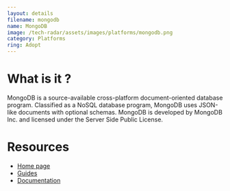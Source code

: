 ```yaml
---
layout: details
filename: mongodb 
name: MongoDB
image: /tech-radar/assets/images/platforms/mongodb.png
category: Platforms
ring: Adopt
---
```


# What is it ?
MongoDB is a source-available cross-platform document-oriented database program. Classified as a NoSQL database program, MongoDB uses JSON-like documents with optional schemas. MongoDB is developed by MongoDB Inc. and licensed under the Server Side Public License. 

# Resources
- [Home page](https://www.mongodb.com/)
- [Guides](https://docs.mongodb.com/guides/)
- [Documentation](https://docs.mongodb.com/manual/)
